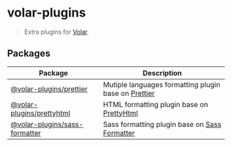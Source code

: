 # volar-plugins

> Extra plugins for [Volar](https://github.com/johnsoncodehk/volar).

## Packages

| Package                                                                                                             | Description                                                                                  |
|---------------------------------------------------------------------------------------------------------------------|----------------------------------------------------------------------------------------------|
| [@volar-plugins/prettier](https://github.com/johnsoncodehk/volar-plugins/tree/master/packages/prettier)             | Mutiple languages formatting plugin base on [Prettier](https://github.com/prettier/prettier) |
| [@volar-plugins/prettyhtml](https://github.com/johnsoncodehk/volar-plugins/tree/master/packages/prettyhtml)   | HTML formatting plugin base on [PrettyHtml](https://prettyhtml.netlify.app/)                 |
| [@volar-plugins/sass-formatter](https://github.com/johnsoncodehk/volar-plugins/tree/master/packages/sass-formatter) | Sass formatting plugin base on [Sass Formatter](https://sass-formatter.syler.de/) |
